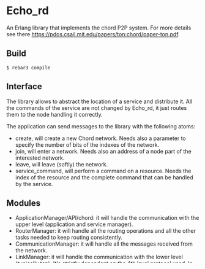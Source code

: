 Echo_rd
=====

An Erlang library that implements the chord P2P system.
For more details see there https://pdos.csail.mit.edu/papers/ton:chord/paper-ton.pdf.

Build
-----

    $ rebar3 compile
    
Interface
-----

The library allows to abstract the location of a service and distribute it. All the commands of the service are not changed by Echo_rd, it just routes them to the node handling it correctly.

The application can send messages to the library with the following atoms: 
- create, will create a new Chord network. Needs also a parameter to specify the number of bits of the indexes of the network.
- join, will enter a network. Needs also an address of a node part of the interested network.
- leave, will leave (softly) the network.
- service_command, will perform a command on a resource. Needs the index of the resource and the complete command that can be handled by the service. 


Modules
-----

- ApplicationManager/API/chord: it will handle the communication with the upper level (application and service manager).
- RouterManager: it will handle all the routing operations and all the other tasks needed to keep routing consistently.
- CommunicationManager: it will handle all the messages received from the network.
- LinkManager: it will handle the communication with the lower level (typically tcp). It's strictly dependent on the 4th level protocol used. In this version we'll use TCP.

Main status
-----

State diagram on notes 

Messages
-----

| message       | From       | To         | Description                                     | Params                  |
|---------------|------------|------------|-------------------------------------------------|-------------------------|
| lookup        | 1          | Router     | Request to find successor of index passed       | Sender, index           |
| checkAlive    | Checker(s) | Stabilizer | Checks if the predecessor is still alive        | Sender                  |
| imAlive       | Stabilizer | Checker(s) | Notifies checker that the process is alive      | Sender                  |
| updateTable   | Fixer      | Router     | Tells the router to update the finger table     | Sender, index, newValue |
| newSucc       | Router     | Stabilizer | Tells the stab that there is a new succ         | Sender, newSucc         |
| predFind      | Stabilizer | Checker(s) | Asks for the predecessor of the successor       | Sender                  |
| predTell      | Checker(s) | Stabilizer | Answers the above message                       | Sender, predecessor     |
| localAdd      | 2          | B. Manager | Adds the data to the storage                    | Sender, data            |
| localAdded    | B. Manager | many       | Returns the index of the added item             | Sender, index           |
| localGet      | 2          | B. Manager | Asks for an item in the given position          | Sender, index           |
| localObtained | B. Manager | many       | Answers the above message                       | Sender, data            |
| localDelete   | 2          | B. Manager | Ask for the deletion of the item of that index  | Sender, index           |
| localDeleted  | B. Manager | many       | Answers the above message                       | Sender, index           |
| getAll        | Api        | B. Manager | Asks for all the blocks stored                  | Sender                  |
| obtainedAll   | B. Manager | API        | Answers the above message                       | Sender, data            |
| join          | C.M.(any)  | C.M.       | Ask for the successor in order to join          | Sender                  |
| leave         | Api        | C.M.       | Tells the CM to stop all incoming conversations | Sender                  |

- 1 is Api (l), Router, Fixer(l)
- 2 is Api (any) 

Truth-Table of the CM's state machine
-----


| ID | Curr_State    | Action      | Re-Action                 | New_State     | 
|----|---------------|-------------|---------------------------|---------------| 
| a  | init_joiner   | join        | look_for_join             | look          | 
| b  | init_joiner   | create      | ack_creation              | init_provider | 
| c  | look          | look_resp   | ready_for_info            | pre_join      | 
| c1 | look          | timeout     | hard_abort                | init_joiner   | 
| d  | pre_join      | info        | ack_info                  | j_ready       | 
| e  | pre_join      | abort       | look_for_join             | pre_join      | 
| e1 | pre_join      | timeout     | hard_abort                | init_joiner   | 
| f  | j_ready       | ack_join    | start                     | init_provider | 
| g  | j_ready       | abort       | look_for_join             | look          | 
| g1 | j_ready       | timeout     | hard_abort                | init_joiner   | 
| h  | init_provider | join        | info                      | not_alone     | 
| i  | init_provider | no_priority | abort                     | init_provider | 
| j  | init_provider | leave_info  | ack                       | init_provider | 
| k  | init_provider | leave       | h_leave                   | init_joiner   | 
| i  | not_alone     | no_priority | abort                     | not_alone     | 
| l  | not_alone     | priority    | abort(curr), info(joiner) | not_alone     | 
| m  | not_alone     | ack         | ack_drop                  | init_provider | 
| n  | not_alone     | leave       | {ack, h_leave}            | init_joiner   | 
| n1 | not_alone     | timeout     | hard_abort                | init_joiner   | 

Where:
- The **ID** field column the id of the event
- The **Curr_State** column represents the current state, i.e. the state from which the transition comes from
- The **Action** column represents the incoming request (for the timeout scenarios is used the notation id1)
- The **Re-Action** column represents the state-machine’s response w.r.t. the corresponding action
- The **New_State** column represents the new state after the event

TO BE REVISITED HEAVILY